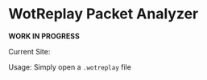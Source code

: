 # WotReplay Packet Analyzer

**WORK IN PROGRESS**

Current Site:

Usage: Simply open a `.wotreplay` file
